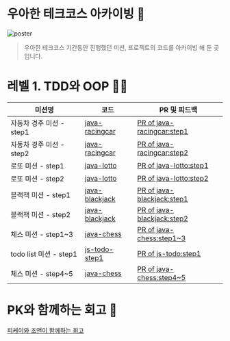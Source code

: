 # 우아한 테크코스 아카이빙 🚀
![poster](https://github.com/da-nyee/woowacourse-projects/raw/master/img/techcourse_poster_3nd.jpg)


> 우아한 테크코스 기간동안 진행했던 미션, 프로젝트의 코드를 아카이빙 해 둔 곳입니다.


# 레벨 1. TDD와 OOP ✍🏻


|미션명|코드|PR 및 피드백|
|------|---|---|
|자동차 경주 미션 - step1|[java-racingcar](https://github.com/seovalue/java-racingcar/tree/seovalue)|[PR of java-racingcar:step1](https://github.com/woowacourse/java-racingcar/pulls?q=is%3Apr+is%3Aclosed+%EC%A1%B0%EC%95%A4)|
|자동차 경주 미션 - step2|[java-racingcar](https://github.com/seovalue/java-racingcar/tree/step2)|[PR of java-racingcar:step2](https://github.com/woowacourse/java-racingcar/pulls?q=is%3Apr+is%3Aclosed+%EC%A1%B0%EC%95%A4)|
|로또 미션 - step1|[java-lotto](https://github.com/seovalue/java-lotto/tree/step1)|[PR of java-lotto:step1](https://github.com/woowacourse/java-lotto/pull/232)|
|로또 미션 - step2|[java-lotto](https://github.com/seovalue/java-lotto/tree/step2)|[PR of java-lotto:step2](https://github.com/woowacourse/java-lotto/pull/292)|
|블랙잭 미션 - step1|[java-blackjack](https://github.com/seovalue/java-blackjack/tree/step1)|[PR of java-blackjack:step1](https://github.com/woowacourse/java-blackjack/pull/134)|
|블랙잭 미션 - step2|[java-blackjack](https://github.com/seovalue/java-blackjack/tree/step2)|[PR of java-blackjack:step2](https://github.com/woowacourse/java-blackjack/pull/170)|
|체스 미션 - step1~3|[java-chess](https://github.com/seovalue/java-chess/tree/step1)|[PR of java-chess:step1~3](https://github.com/woowacourse/java-chess/pull/163)|
|todo list 미션 - step1|[js-todo-step1](https://github.com/seovalue/js-todo-list-step1/tree/seovalue)|[PR of js-todo:step1](https://github.com/woowacourse/js-todo-list-step1/pull/19)|
|체스 미션 - step4~5|[java-chess](https://github.com/seovalue/java-chess/tree/step2)|[PR of java-chess:step4~5](https://github.com/woowacourse/java-chess/pull/228)|


# PK와 함께하는 회고 🤔
[피케이와 조앤이 함께하는 회고](https://www.notion.so/valuecoding/ee17734fcebd415aa1bccd75f3aba2c5)
